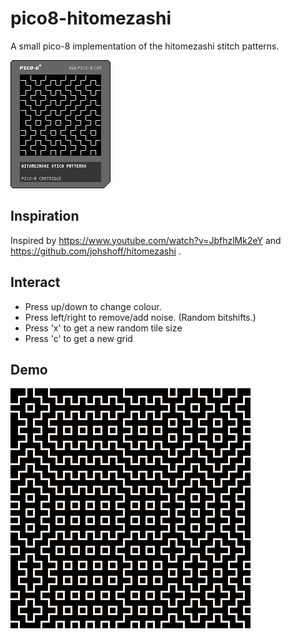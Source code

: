 # pico8-hitomezashi

A small pico-8 implementation of the hitomezashi stitch patterns.

![Cartridge](hitomezashi.p8.png)

## Inspiration

Inspired by https://www.youtube.com/watch?v=JbfhzlMk2eY and https://github.com/johshoff/hitomezashi .

## Interact

- Press up/down to change colour.
- Press left/right to remove/add noise. (Random bitshifts.)
- Press 'x' to get a new random tile size
- Press 'c' to get a new grid

## Demo

![GIF](hitomezashi.gif)
